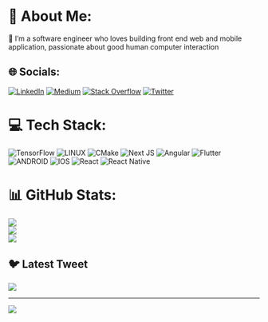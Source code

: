# 💫 About Me:
🔭 I’m a software engineer who loves building front end web and mobile application, passionate about good human computer interaction


## 🌐 Socials:
[![LinkedIn](https://img.shields.io/badge/LinkedIn-%230077B5.svg?logo=linkedin&logoColor=white)](https://www.linkedin.com/in/benson-kigera-b6a95b142/) [![Medium](https://img.shields.io/badge/Medium-12100E?logo=medium&logoColor=white)](https://medium.com/@benkigera) [![Stack Overflow](https://img.shields.io/badge/-Stackoverflow-FE7A16?logo=stack-overflow&logoColor=white)](https://stackoverflow.com/users/13316346/ben-kigera) [![Twitter](https://img.shields.io/badge/Twitter-%231DA1F2.svg?logo=Twitter&logoColor=white)](https://twitter.com/benkigera) 

# 💻 Tech Stack:
![TensorFlow](https://img.shields.io/badge/TensorFlow-%23FF6F00.svg?style=for-the-badge&logo=TensorFlow&logoColor=white) ![LINUX](https://img.shields.io/badge/Linux-FCC624?style=for-the-badge&logo=linux&logoColor=black) ![CMake](https://img.shields.io/badge/CMake-%23008FBA.svg?style=for-the-badge&logo=cmake&logoColor=white) ![Next JS](https://img.shields.io/badge/Next-black?style=for-the-badge&logo=next.js&logoColor=white) ![Angular](https://img.shields.io/badge/angular-%23DD0031.svg?style=for-the-badge&logo=angular&logoColor=white) ![Flutter](https://img.shields.io/badge/Flutter-%2302569B.svg?style=for-the-badge&logo=Flutter&logoColor=white) ![ANDROID](https://img.shields.io/badge/android-%2320232a.svg?style=for-the-badge&logo=android&logoColor=%a4c639) ![IOS](https://img.shields.io/badge/IOS-%2320232a.svg?style=for-the-badge&logo=apple&logoColor=white) ![React](https://img.shields.io/badge/react-%2320232a.svg?style=for-the-badge&logo=react&logoColor=%2361DAFB) ![React Native](https://img.shields.io/badge/react_native-%2320232a.svg?style=for-the-badge&logo=react&logoColor=%2361DAFB)
# 📊 GitHub Stats:
![](https://github-readme-stats.vercel.app/api?username=benkigera&theme=dark&hide_border=false&include_all_commits=true&count_private=false)<br/>
![](https://github-readme-streak-stats.herokuapp.com/?user=benkigera&theme=dark&hide_border=false)<br/>
![](https://github-readme-stats.vercel.app/api/top-langs/?username=benkigera&theme=dark&hide_border=false&include_all_commits=true&count_private=false&layout=compact)

## 🐦 Latest Tweet
[![](https://gtce.itsvg.in/api?username=benkigera)](https://github.com/VishwaGauravIn/github-twitter-card-embed)

---
[![](https://visitcount.itsvg.in/api?id=benkigera&icon=0&color=0)](https://visitcount.itsvg.in)

<!-- Proudly created with GPRM ( https://gprm.itsvg.in ) -->
